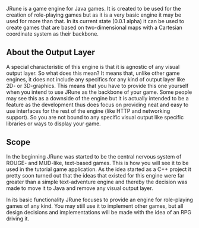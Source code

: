 JRune is a game engine for Java games. It is created to be used for the creation
of role-playing games but as it is a very basic engine it may be used for more 
than that. In its current state (0.0.1 alpha) it can be used to create games
that are based on two-dimensional maps with a Cartesian coordinate system as
their backbone.

## About the Output Layer
A special characteristic of this engine is that it is agnostic of any visual
output layer. So what does this mean? It means that, unlike other game engines,
it does not include any specifics for any kind of output layer like 2D- or
3D-graphics. This means that you have to provide this one yourself when you
intend to use JRune as the backbone of your game. Some people may see this as a
downside of the engine but it is actually intended to be a feature as the
development thus does focus on providing neat and easy to use interfaces for the
rest of the engine (like HTTP and networking support). So you are not bound to
any specific visual output like specific libraries or ways to display your game.

## Scope
In the beginning JRune was started to be the central nervous system of ROUGE-
and MUD-like, text-based games. This is how you will see it to be used in the
tutorial game application. As the idea started as a C++ project it pretty soon
turned out that the ideas that existed for this engine were far greater than a
simple text-adventure engine and thereby the decision was made to move it to
Java and remove any visual output layer.

In its basic functionality JRune focuses to provide an engine for role-playing
games of any kind. You may still use it to implement other games, but all design
decisions and implementations will be made with the idea of an RPG driving it.